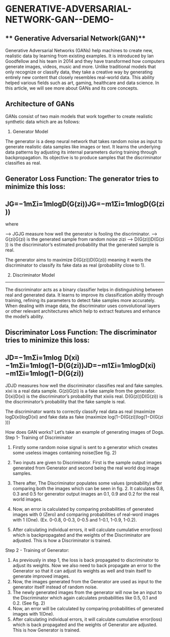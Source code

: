 # GENERATIVE-ADVERSARIAL-NETWORK-GAN--DEMO-
**
Generative Adversarial Network(GAN)**
-----------------------------------

Generative Adversarial Networks (GANs) help machines to create new, realistic data by learning from existing examples. It is introduced by Ian Goodfellow and his team in 2014 and they have transformed how computers generate images, videos, music and more. Unlike traditional models that only recognize or classify data, they take a creative way by generating entirely new content that closely resembles real-world data. This ability helped various fields such as art, gaming, healthcare and data science. In this article, we will see more about GANs and its core concepts.

Architecture of GANs
---------------------

GANs consist of two main models that work together to create realistic synthetic data which are as follows:
1. Generator Model

The generator is a deep neural network that takes random noise as input to generate realistic data samples like images or text. It learns the underlying data patterns by adjusting its internal parameters during training through backpropagation. Its objective is to produce samples that the discriminator classifies as real.

Generator Loss Function: The generator tries to minimize this loss:
--------------------------------------------
JG=−1mΣi=1mlogD(G(zi))JG​=−m1​Σi=1m​logD(G(zi​))
--------------------------------------------
where

  --> JGJG​ measure how well the generator is fooling the discriminator.
  --> G(zi)G(zi​) is the generated sample from random noise zizi​
  --> D(G(zi))D(G(zi​)) is the discriminator’s estimated probability that the generated sample is real.

The generator aims to maximize D(G(zi))D(G(zi​)) meaning it wants the discriminator to classify its fake data as real (probability close to 1).

2. Discriminator Model
-----------------------

The discriminator acts as a binary classifier helps in distinguishing between real and generated data. It learns to improve its classification ability through training, refining its parameters to detect fake samples more accurately. When dealing with image data, the discriminator uses convolutional layers or other relevant architectures which help to extract features and enhance the model’s ability.

Discriminator Loss Function: The discriminator tries to minimize this loss:
-----------------------------------------------------------------------------------
JD=−1mΣi=1mlog  D(xi)−1mΣi=1mlog(1−D(G(zi))JD​=−m1​Σi=1m​logD(xi​)−m1​Σi=1m​log(1−D(G(zi​))
-----------------------------------------------------------------------------------
  JDJD​ measures how well the discriminator classifies real and fake samples.
  xixi​ is a real data sample.
  G(zi)G(zi​) is a fake sample from the generator.
  D(xi)D(xi​) is the discriminator’s probability that xixi​ is real.
  D(G(zi))D(G(zi​)) is the discriminator’s probability that the fake sample is real.

The discriminator wants to correctly classify real data as real (maximize logD(xi)logD(xi​) and fake data as fake (maximize log(1−D(G(zi))log(1−D(G(zi​)))

How does GAN works? Let’s take an example of generating images of Dogs. Step 1- Training of Discriminator

  1. Firstly some random noise signal is sent to a generator which creates some useless images containing noise(See fig. 2)

  2. Two inputs are given to Discriminator. First is the sample output images generated from Generator and second being the real world dog image samples.
  3. There after, The Discriminator populates some values (probability) after comparing both the images which can be seen in fig. 2. It calculates 0.8, 0.3 and 0.5 for generator output images an          0.1, 0.9 and 0.2 for the real world images.
  4. Now, an error is calculated by comparing probabilities of generated images with 0 (Zero) and comparing probabilities of real-word images with 1 (One). (Ex. 0-0.8, 0-0.3, 0-0.5 and 1-0.1, 1-0.9,      1-0.2).
  5. After calculating individual errors, it will calculate cumulative error(loss) which is backpropagated and the weights of the Discriminator are adjusted. This is how a Discriminator is trained.
    
    


Step 2 - Training of Generator:

  1. As previously in step 1, the loss is back propagated to discriminator to adjust its weights. Now we also need to back propagate an error to the Generator so that it can adjust its weights as         well and train itself to generate improved images.
  2. Now, the images generated from the Generator are used as input to the generator itself instead of random noise.
  3. The newly generated images from the generator will now be an input to the Discriminator which again calculates probabilities like 0.5, 0.1 and 0.2. (See fig. 2)
  4. Now, an error will be calculated by comparing probabilities of generated images with 1(One).
  5. After calculating individual errors, it will calculate cumulative error(loss) which is back propagated and the weights of Generator are adjusted. This is how Generator is trained.
